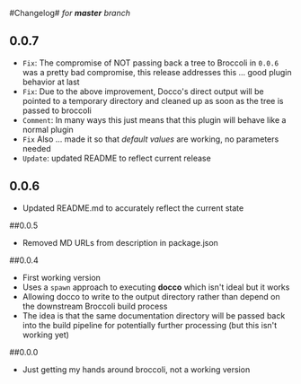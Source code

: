 #Changelog#
*for **master** branch*

## 0.0.7 ##

- `Fix`: The compromise of NOT passing back a tree to Broccoli in `0.0.6` was a pretty bad compromise, this release addresses this ... good plugin behavior at last
- `Fix`: Due to the above improvement, Docco's direct output will be pointed to a temporary directory and cleaned up as soon as the tree is passed to broccoli
- `Comment`: In many ways this just means that this plugin will behave like a normal plugin
- `Fix` Also ... made it so that *default values* are working, no parameters needed
- `Update`: updated README to reflect current release

## 0.0.6 ##
- Updated README.md to accurately reflect the current state

##0.0.5
- Removed MD URLs from description in package.json

##0.0.4
- First working version
- Uses a `spawn` approach to executing **docco** which isn't ideal but it works
- Allowing docco to write to the output directory rather than depend on the downstream Broccoli build process
- The idea is that the same documentation directory will be passed back into the build pipeline for potentially further processing (but this isn't working yet)

##0.0.0
- Just getting my hands around broccoli, not a working version